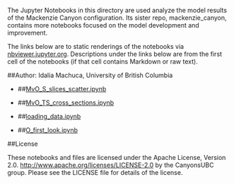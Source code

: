 The Jupyter Notebooks in this directory are used analyze the model results of the Mackenzie Canyon configuration. Its sister repo, mackenzie_canyon, contains more notebooks focused on the model development and improvement.

The links below are to static renderings of the notebooks via
[nbviewer.jupyter.org](http://nbviewer.jupyter.org/).
Descriptions under the links below are from the first cell of the notebooks
(if that cell contains Markdown or raw text).

##Author: Idalia Machuca, University of British Columbia

* ##[MvO_S_slices_scatter.ipynb](http://nbviewer.jupyter.org/urls/bitbucket.org/CanyonsUBC/analysis_mackenzie_canyon/raw/tip/notebooks/observations/MvO_S_slices_scatter.ipynb)  
    
* ##[MvO_TS_cross_sections.ipynb](http://nbviewer.jupyter.org/urls/bitbucket.org/CanyonsUBC/analysis_mackenzie_canyon/raw/tip/notebooks/observations/MvO_TS_cross_sections.ipynb)  
    
* ##[loading_data.ipynb](http://nbviewer.jupyter.org/urls/bitbucket.org/CanyonsUBC/analysis_mackenzie_canyon/raw/tip/notebooks/observations/loading_data.ipynb)  
    
* ##[O_first_look.ipynb](http://nbviewer.jupyter.org/urls/bitbucket.org/CanyonsUBC/analysis_mackenzie_canyon/raw/tip/notebooks/observations/O_first_look.ipynb)  
    

##License

These notebooks and files are licensed under the Apache License, Version 2.0.
http://www.apache.org/licenses/LICENSE-2.0 by the CanyonsUBC group.
Please see the LICENSE file for details of the license.
